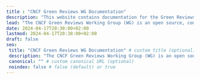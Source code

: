 ```yaml
---
title : "CNCF Green Reviews WG Documentation"
description: "This website contains documentation for the Green Reviews WG sustainability assessment platform. The CNCF Green Reviews Working Group (WG) is an open source, community-led project that is part of the CNCF Environmental Sustainability Technical Advisory Group (TAG ENV)."
lead: "The CNCF Green Reviews Working Group (WG) is an open source, community-led project that is part of the CNCF Environmental Sustainability Technical Advisory Group (TAG ENV)"
date: 2024-04-17T20:30:00+02:00
lastmod: 2024-04-17T20:30:00+02:00
draft: false
seo:
 title: "CNCF Green Reviews WG Documentation" # custom title (optional)
 description: "The CNCF Green Reviews Working Group (WG) is an open source, community-led project that is part of the CNCF Environmental Sustainability Technical Advisory Group (TAG ENV)" # custom description (recommended)
 canonical: "" # custom canonical URL (optional)
 noindex: false # false (default) or true
---
```

